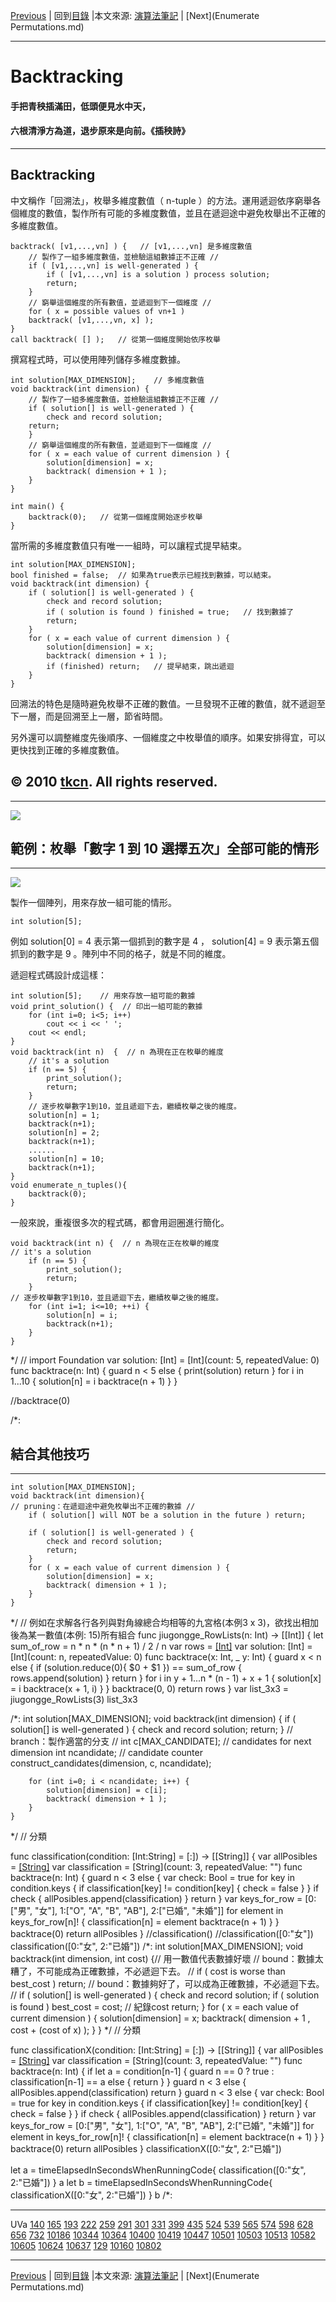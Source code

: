 [Previous](Simulation.md) | 回到[目錄](Modeling.md) |本文來源: [演算法筆記](http://www.csie.ntnu.edu.tw/~u91029/Backtracking.html) | [Next](Enumerate Permutations.md)
_____________________
# Backtracking
#### 手把青秧插滿田，低頭便見水中天，
#### 六根清淨方為道，退步原來是向前。《插秧詩》
_____________________
## Backtracking

中文稱作「回溯法」，枚舉多維度數值（ n-tuple ）的方法。運用遞迴依序窮舉各個維度的數值，製作所有可能的多維度數值，並且在遞迴途中避免枚舉出不正確的多維度數值。

	backtrack( [v1,...,vn] ) {   // [v1,...,vn] 是多維度數值
		// 製作了一組多維度數值，並檢驗這組數據正不正確 //
		if ( [v1,...,vn] is well-generated ) {
			if ( [v1,...,vn] is a solution ) process solution;
			return;
		}
		// 窮舉這個維度的所有數值，並遞迴到下一個維度 //
		for ( x = possible values of vn+1 )
		backtrack( [v1,...,vn, x] );
	}
	call backtrack( [] );   // 從第一個維度開始依序枚舉

撰寫程式時，可以使用陣列儲存多維度數據。

	int solution[MAX_DIMENSION];    // 多維度數值
	void backtrack(int dimension) {
		// 製作了一組多維度數值，並檢驗這組數據正不正確 //
		if ( solution[] is well-generated ) {
			check and record solution;
		return;
		}
		// 窮舉這個維度的所有數值，並遞迴到下一個維度 //
		for ( x = each value of current dimension ) {
			solution[dimension] = x;
			backtrack( dimension + 1 );
		}
	}

	int main() {
		backtrack(0);   // 從第一個維度開始逐步枚舉
	}

當所需的多維度數值只有唯一一組時，可以讓程式提早結束。

	int solution[MAX_DIMENSION];
	bool finished = false;  // 如果為true表示已經找到數據，可以結束。
	void backtrack(int dimension) {
		if ( solution[] is well-generated ) {
			check and record solution;
			if ( solution is found ) finished = true;   // 找到數據了
			return;
		}
		for ( x = each value of current dimension ) {
			solution[dimension] = x;
			backtrack( dimension + 1 );
			if (finished) return;   // 提早結束，跳出遞迴
		}
	}

回溯法的特色是隨時避免枚舉不正確的數值。一旦發現不正確的數值，就不遞迴至下一層，而是回溯至上一層，節省時間。

另外還可以調整維度先後順序、一個維度之中枚舉值的順序。如果安排得宜，可以更快找到正確的多維度數值。

## © 2010 [tkcn](http://tkcnandy.blogspot.com/). All rights reserved.
_____________________
![](pics/1.png "")

## 範例：枚舉「數字 1 到 10 選擇五次」全部可能的情形
_____________________
![](pics/Backtracking1.png "")

製作一個陣列，用來存放一組可能的情形。

	int solution[5];

例如 solution[0] = 4 表示第一個抓到的數字是 4 ， solution[4] = 9 表示第五個抓到的數字是 9 。陣列中不同的格子，就是不同的維度。

遞迴程式碼設計成這樣：

	int solution[5];    // 用來存放一組可能的數據
	void print_solution() {  // 印出一組可能的數據
		for (int i=0; i<5; i++)
			cout << i << ' ';
		cout << endl;
	}
	void backtrack(int n)  {  // n 為現在正在枚舉的維度
		// it's a solution
		if (n == 5) {
			print_solution();
			return;
		}
		// 逐步枚舉數字1到10，並且遞迴下去，繼續枚舉之後的維度。
		solution[n] = 1;
		backtrack(n+1);
		solution[n] = 2;
		backtrack(n+1);
		......
		solution[n] = 10;
		backtrack(n+1);
	}
	void enumerate_n_tuples(){
		backtrack(0);
	}

一般來說，重複很多次的程式碼，都會用迴圈進行簡化。

	void backtrack(int n) {  // n 為現在正在枚舉的維度
	// it's a solution
		if (n == 5) {
			print_solution();
			return;
		}
	// 逐步枚舉數字1到10，並且遞迴下去，繼續枚舉之後的維度。
		for (int i=1; i<=10; ++i) {
			solution[n] = i;
			backtrack(n+1);
		}
	}
*/
// 
import Foundation
var solution: [Int] = [Int](count: 5, repeatedValue: 0)
func backtrace(n: Int) {
	guard n < 5 else {
		print(solution)
		return
	}
	for i in 1...10 {
		solution[n] = i
		backtrace(n + 1)
	}
}

//backtrace(0)


/*:
## 結合其他技巧
_____________________
	int solution[MAX_DIMENSION];
	void backtrack(int dimension){
	// pruning：在遞迴途中避免枚舉出不正確的數據 //
		if ( solution[] will NOT be a solution in the future ) return;

		if ( solution[] is well-generated ) {
			check and record solution;
			return;
		}
		for ( x = each value of current dimension ) {
			solution[dimension] = x;
			backtrack( dimension + 1 );
		}
	}
*/
// 例如在求解各行各列與對角線總合均相等的九宮格(本例3 x 3)，欲找出相加後為某一數值(本例: 15)所有組合
func jiugongge_RowLists(n: Int) -> [[Int]] {
	let sum_of_row = n * n * (n * n + 1) / 2 / n
	var rows = [[Int]]()
	var solution: [Int] = [Int](count: n, repeatedValue: 0)
	func backtrace(x: Int, _ y: Int) {
		guard x < n else {
			if (solution.reduce(0){ $0 + $1 }) == sum_of_row {
				rows.append(solution)
			}
			return
		}
		for i in y + 1...n * (n - 1) + x + 1 {
			solution[x] = i
			backtrace(x + 1, i)
		}
	}
	backtrace(0, 0)
	return rows
}
var list_3x3 = jiugongge_RowLists(3)
list_3x3

/*:
	int solution[MAX_DIMENSION];
	void backtrack(int dimension) {
		if ( solution[] is well-generated ) {
			check and record solution;
			return;
		}
		// branch：製作適當的分支 //
		int c[MAX_CANDIDATE];   // candidates for next dimension
		int ncandidate;         // candidate counter
		construct_candidates(dimension, c, ncandidate);

		for (int i=0; i < ncandidate; i++) {
			solution[dimension] = c[i];
			backtrack( dimension + 1 );
		}
	}
*/
// 分類

func classification(condition: [Int:String] = [:]) -> [[String]] {
	var allPosibles = [[String]]()
	var  classification = [String](count: 3, repeatedValue: "")
	func backtrace(n: Int) {
		guard n < 3 else {
			var check: Bool = true
			for key in condition.keys {
				if classification[key] != condition[key] {
					check = false
				}
			}
			if check {
				allPosibles.append(classification)
			}
			return
		}
		var keys_for_row = [0:["男", "女"], 1:["O", "A", "B", "AB"], 2:["已婚", "未婚"]]
		for element in keys_for_row[n]! {
			classification[n] = element
			backtrace(n + 1)
		}
	}
	backtrace(0)
	return allPosibles
}
//classification()
//classification([0:"女"])
classification([0:"女", 2:"已婚"])
/*:
	int solution[MAX_DIMENSION];
	void backtrack(int dimension, int cost) {// 用一數值代表數據好壞
		// bound：數據太糟了，不可能成為正確數據，不必遞迴下去。 //
		if ( cost is worse than best_cost ) return;
		// bound：數據夠好了，可以成為正確數據，不必遞迴下去。 //
		if ( solution[] is well-generated ) {
			check and record solution;
			if ( solution is found ) best_cost = cost;  // 紀錄cost
			return;
		}
		for ( x = each value of current dimension ) {
			solution[dimension] = x;
			backtrack( dimension + 1 , cost + (cost of x) );
		}
	}
*/
// 分類

func classificationX(condition: [Int:String] = [:]) -> [[String]] {
	var allPosibles = [[String]]()
	var  classification = [String](count: 3, repeatedValue: "")
	func backtrace(n: Int) {
		if let a = condition[n-1] {
			guard n == 0 ? true : classification[n-1] == a else { return }
		}
		guard n < 3 else {
			allPosibles.append(classification)
			return
		}
		guard n < 3 else {
			var check: Bool = true
			for key in condition.keys {
				if classification[key] != condition[key] {
					check = false
				}
			}
			if check {
				allPosibles.append(classification)
			}
			return
		}
		var keys_for_row = [0:["男", "女"], 1:["O", "A", "B", "AB"], 2:["已婚", "未婚"]]
		for element in keys_for_row[n]! {
			classification[n] = element
			backtrace(n + 1)
		}
	}
	backtrace(0)
	return allPosibles
}
classificationX([0:"女", 2:"已婚"])

let a = timeElapsedInSecondsWhenRunningCode{ classification([0:"女", 2:"已婚"])  }
a
let b = timeElapsedInSecondsWhenRunningCode{ classificationX([0:"女", 2:"已婚"])  }
b
/*:
_____________________
UVa [140](http://uva.onlinejudge.org/external/1/140.html) [165](http://uva.onlinejudge.org/external/1/165.html) [193](http://uva.onlinejudge.org/external/1/193.html) [222](http://uva.onlinejudge.org/external/2/222.html) [259](http://uva.onlinejudge.org/external/2/259.html) [291](http://uva.onlinejudge.org/external/2/291.html) [301](http://uva.onlinejudge.org/external/3/301.html) [331](http://uva.onlinejudge.org/external/3/331.html) [399](http://uva.onlinejudge.org/external/3/399.html) [435](http://uva.onlinejudge.org/external/4/435.html) [524](http://uva.onlinejudge.org/external/5/524.html) [539](http://uva.onlinejudge.org/external/5/539.html) [565](http://uva.onlinejudge.org/external/5/565.html) [574](http://uva.onlinejudge.org/external/5/574.html) [598](http://uva.onlinejudge.org/external/5/598.html) [628](http://uva.onlinejudge.org/external/6/628.html) [656](http://uva.onlinejudge.org/external/6/656.html) [732](http://uva.onlinejudge.org/external/7/732.html) [10186](http://uva.onlinejudge.org/external/101/10186.html) [10344](http://uva.onlinejudge.org/external/103/10344.html) [10364](http://uva.onlinejudge.org/external/103/10364.html) [10400](http://uva.onlinejudge.org/external/104/10400.html) [10419](http://uva.onlinejudge.org/external/104/10419.html) [10447](http://uva.onlinejudge.org/external/104/10447.html) [10501](http://uva.onlinejudge.org/external/105/10501.html) [10503](http://uva.onlinejudge.org/external/105/10503.html) [10513](http://uva.onlinejudge.org/external/105/10513.html) [10582](http://uva.onlinejudge.org/external/105/10582.html) [10605](http://uva.onlinejudge.org/external/106/10605.html) [10624](http://uva.onlinejudge.org/external/106/10624.html) [10637](http://uva.onlinejudge.org/external/106/10637.html) [129](http://uva.onlinejudge.org/external/1/129.html) [10160](http://uva.onlinejudge.org/external/101/10160.html) [10802](http://uva.onlinejudge.org/external/108/10802.html)
_____________________
[Previous](Simulation.md) | 回到[目錄](Modeling.md) |本文來源: [演算法筆記](http://www.csie.ntnu.edu.tw/~u91029/Backtracking.html) | [Next](Enumerate Permutations.md)
